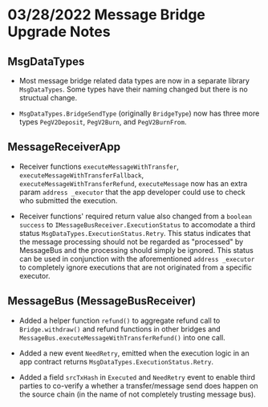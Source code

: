 # 03/28/2022 Message Bridge Upgrade Notes

## MsgDataTypes

- Most message bridge related data types are now in a separate library `MsgDataTypes`. Some types have their naming changed but there is no structual change.

- `MsgDataTypes.BridgeSendType` (originally `BridgeType`) now has three more types `PegV2Deposit`, `PegV2Burn`, and `PegV2BurnFrom`.

## MessageReceiverApp

- Receiver functions `executeMessageWithTransfer`, `executeMessageWithTransferFallback`, `executeMessageWithTransferRefund`, `executeMessage` now has an extra param `address _executor` that the app developer could use to check who submitted the execution.

- Receiver functions' required return value also changed from a `boolean success` to `IMessageBusReceiver.ExecutionStatus` to accomodate a third status `MsgDataTypes.ExecutionStatus.Retry`. This status indicates that the message processing should not be regarded as "processed" by MessageBus and the processing should simply be ignored. This status can be used in conjunction with the aforementioned `address _executor` to completely ignore executions that are not originated from a specific executor.

## MessageBus (MessageBusReceiver)

- Added a helper function `refund()` to aggregate refund call to `Bridge.withdraw()` and refund functions in other bridges and `MessageBus.executeMessageWithTransferRefund()` into one call.

- Added a new event `NeedRetry`, emitted when the execution logic in an app contract returns `MsgDataTypes.ExecutionStatus.Retry`.

- Added a field `srcTxHash` in `Executed` and `NeedRetry` event to enable third parties to co-verify a whether a transfer/message send does happen on the source chain (in the name of not completely trusting message bus).
